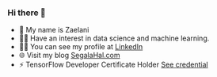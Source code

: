 ### Hi there 👋

- 👋 My name is Zaelani
- 👨‍💻 Have an interest in data science and machine learning. 
- 👨‍⚕️ You can see my profile at [LinkedIn](https://www.linkedin.com/in/mohamad-zaelani-1822691ba)
- 🌐 Visit my blog [SegalaHal.com](https://segalahal.com)
- ⚡ TensorFlow Developer Certificate Holder [See credential](https://www.credential.net/ea5df355-af6c-48e3-b93a-33267254cc5c)

<!--
**zaelani23/zaelani23** is a ✨ _special_ ✨ repository because its `README.md` (this file) appears on your GitHub profile.

Here are some ideas to get you started:

- 🔭 I’m currently working on ...
- 🌱 I’m currently learning ...
- 👯 I’m looking to collaborate on ...
- 🤔 I’m looking for help with ...
- 💬 Ask me about ...
- 📫 How to reach me: ...
- 😄 Pronouns: ...
- ⚡ Fun fact: ...
-->

